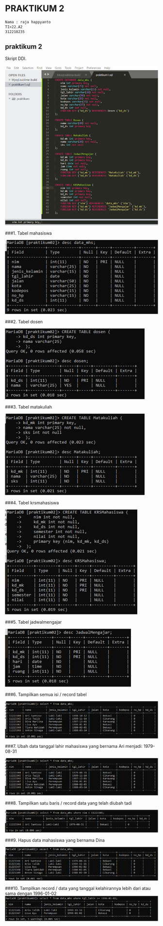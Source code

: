 # PRAKTIKUM 2

```
Nama : raja happyanto
TI>22.A2
312210235
```

## praktikum 2
Skript DDl.

![2](2/ss1.png)
   
###1. Tabel mahasiswa

![2](2/ss2.png)

###2. Tabel dosen

![2](2/ss3.png)

###3. Tabel matakuliah

![2](2/ss4.png)

###4. Tabel krsmahasiswa

![2](2/ss5.png)

###5. Tabel jadwalmengajar

![2](2/ss6.png)

###6. Tampilkan semua isi / record tabel 

![2](2/ss7.png)

###7. Ubah data tanggal lahir mahasiswa yang bernama Ari menjadi: 1979-08-31 

![2](2/ss8.png)

###8. Tampilkan satu baris / record data yang telah diubah tadi 

![2](2/ss9.png)

###9. Hapus data mahasiswa yang bernama Dina 

![2](2/ss10.png)

###10. Tampilkan record / data yang tanggal kelahirannya lebih dari atau sama dengan 1996-01-02 
![2](2/ss11.png)
